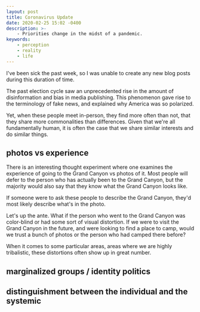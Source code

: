```yaml
---
layout: post
title: Coronavirus Update
date: 2020-02-25 15:02 -0400
description: >-
    - Priorities change in the midst of a pandemic.
keywords:
    - perception
    - reality
    - life
---
```


I've been sick the past week, so I was unable to create any new blog posts during this duration of time.

The past election cycle saw an unprecedented rise in the amount of disinformation and bias in media publishing. This phenomenon gave rise to the terminology of fake news, and explained why America was so polarized.

Yet, when these people meet in-person, they find more often than not, that they share more commonalities than differences. Given that we're all fundamentally human, it is often the case that we share similar interests and do similar things.

## photos vs experience

There is an interesting thought experiment where one examines the experience of going to the Grand Canyon vs photos of it. Most people will defer to the person who has actually been to the Grand Canyon, but the majority would also say that they know what the Grand Canyon looks like.

If someone were to ask these people to describe the Grand Canyon, they'd most likely describe what's in the photo.

Let's up the ante. What if the person who went to the Grand Canyon was color-blind or had some sort of visual distortion. If we were to visit the Grand Canyon in the future, and were looking to find a place to camp, would we trust a bunch of photos or the person who had camped there before?

When it comes to some particular areas, areas where we are highly tribalistic, these distortions often show up in great number.

## marginalized groups / identity politics

## distinguishment between the individual and the systemic

